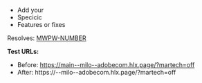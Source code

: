 <!-- Before submitting, please review all open PRs. -->

* Add your
* Specicic
* Features or fixes

Resolves: [MWPW-NUMBER](https://jira.corp.adobe.com/browse/MWPW-NUMBER)

**Test URLs:**
- Before: https://main--milo--adobecom.hlx.page/?martech=off
- After: https://<branch>--milo--adobecom.hlx.page/?martech=off

